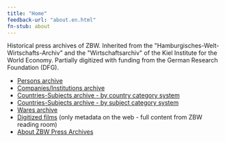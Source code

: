 ```yaml
---
title: "Home"
feedback-url: "about.en.html"
fn-stub: about
---
```


<div class="home">

Historical press archives of ZBW. Inherited from the "Hamburgisches-Welt-Wirtschafts-Archiv" and the "Wirtschaftsarchiv" of the Kiel Institute for the World Economy. Partially digitized with funding from the German Research Foundation (DFG).

* [Persons archive](folder/pe/about.en.html)
* [Companies/Institutions archive](folder/co/about.en.html)
* [Countries-Subjects archive - by country category system](category/geo/about.en.html)
* [Countries-Subjects archive - by subject category system](category/subject/about.en.html)
* [Wares archive](folder/wa/about.en.html)
* [Digitized films](film) <span class="gray">(only metadata on the web - full content from ZBW reading room)</span>
* [About ZBW Press Archives](about-pm20/about.en.html)

</div>

<!--
* [free example doc](folder/P/0000xx/000012/00010/P000012000000000000000100000_0000_00000000HP.txt)
* [locked example doc](folder/P/0000xx/000012/00006/P000012000000000000000060000_0000_00000JEUHP.txt)
* [example dfg viewer plain](dfgview/pe/000012)
-->
